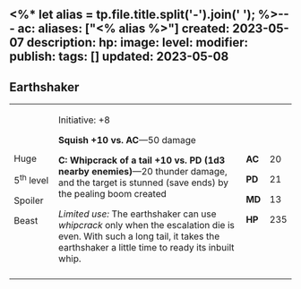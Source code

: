 <%* let alias = tp.file.title.split('-').join(' '); %>---
ac: 
aliases: ["<% alias %>"]
created: 2023-05-07
description: 
hp: 
image: 
level: 
modifier: 
publish: 
tags: []
updated: 2023-05-08
---

## Earthshaker

<table>
<colgroup>
<col style="width: 16%" />
<col style="width: 71%" />
<col style="width: 5%" />
<col style="width: 6%" />
</colgroup>
<tbody>
<tr class="odd">
<td><p>Huge</p>
<p>5<sup>th</sup> level</p>
<p>Spoiler</p>
<p>Beast</p></td>
<td><p>Initiative: +8</p>
<p><strong>Squish +10 vs. AC</strong>—50 damage</p>
<p><strong>C: Whipcrack of a tail +10 vs. PD (1d3 nearby
enemies)</strong>—20 thunder damage, and the target is stunned (save
ends) by the pealing boom created</p>
<p><em>Limited use:</em> The earthshaker can use <em>whipcrack</em> only
when the escalation die is even. With such a long tail, it takes the
earthshaker a little time to ready its inbuilt whip.</p></td>
<td><p><strong>AC</strong></p>
<p><strong>PD</strong></p>
<p><strong>MD</strong></p>
<p><strong>HP</strong></p></td>
<td><p>20</p>
<p>21</p>
<p>13</p>
<p>235</p></td>
</tr>
<tr class="even">
<td></td>
<td></td>
<td></td>
<td></td>
</tr>
</tbody>
</table>
